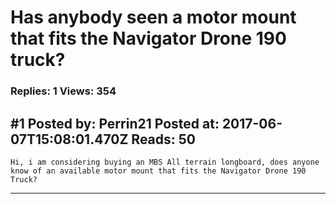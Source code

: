 # Has anybody seen a motor mount that fits the Navigator Drone 190 truck?

### Replies: 1 Views: 354

## \#1 Posted by: Perrin21 Posted at: 2017-06-07T15:08:01.470Z Reads: 50

```
Hi, i am considering buying an MBS All terrain longboard, does anyone know of an available motor mount that fits the Navigator Drone 190 Truck?
```

---
